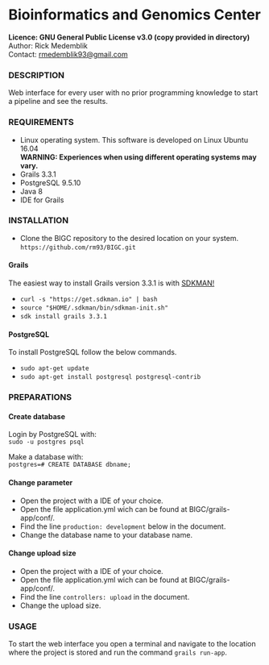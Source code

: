 # Bioinformatics and Genomics Center

**Licence: GNU General Public License v3.0 (copy provided in directory)**<br />
Author: Rick Medemblik<br />
Contact: rmedemblik93@gmail.com<br />

### DESCRIPTION

Web interface for every user with no prior programming knowledge to start a pipeline and see the results.

### REQUIREMENTS

- Linux operating system. This software is developed on Linux Ubuntu 16.04<br />
  **WARNING: Experiences when using different operating systems may vary.**
- Grails 3.3.1
- PostgreSQL 9.5.10
- Java 8
- IDE for Grails

### INSTALLATION

- Clone the BIGC repository to the desired location on your system.<br />
  `https://github.com/rm93/BIGC.git`
  
#### Grails
The easiest way to install Grails version 3.3.1 is with [SDKMAN!](http://www.sdkman.io)<br />
-	`curl -s "https://get.sdkman.io" | bash`<br />
- `source "$HOME/.sdkman/bin/sdkman-init.sh"`
- `sdk install grails 3.3.1`

#### PostgreSQL
To install PostgreSQL follow the below commands.
 - `sudo apt-get update`
 - `sudo apt-get install postgresql postgresql-contrib`

### PREPARATIONS

#### Create database

Login by PostgreSQL with:<br />
`sudo -u postgres psql`<br />

Make a database with:<br />
`postgres=# CREATE DATABASE dbname;`<br />

#### Change parameter

- Open the project with a IDE of your choice.
- Open the file application.yml wich can be found at BIGC/grails-app/conf/.
- Find the line `production: development` below in the document.
- Change the database name to your database name.

#### Change upload size

- Open the project with a IDE of your choice.
- Open the file application.yml wich can be found at BIGC/grails-app/conf/.
- Find the line `controllers: upload` in the document.
- Change the upload size.

### USAGE

To start the web interface you open a terminal and navigate to the location where the project is stored and run the command `grails run-app`.

